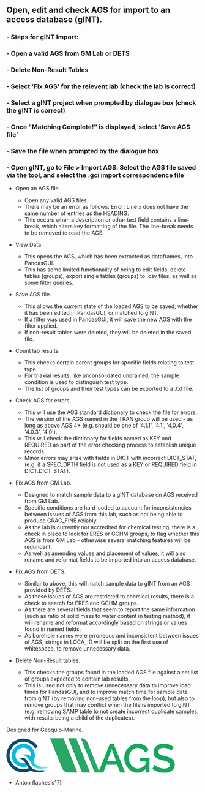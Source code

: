 ## Open, edit and check AGS for import to an access database (gINT).

### - Steps for gINT Import:
  ### - Open a valid AGS from GM Lab or DETS
  ### - Delete Non-Result Tables
  ### - Select 'Fix AGS' for the relevent lab (check the lab is correct)
  ### - Select a gINT project when prompted by dialogue box (check the gINT is correct)
  ### - Once "Matching Complete!" is displayed, select 'Save AGS file'
  ### - Save the file when prompted by the dialogue box
  ### - Open gINT, go to File > Import AGS. Select the AGS file saved via the tool, and select the .gci import correspondence file
  


- Open an AGS file.
  - Open any valid AGS files.
  - There may be an error as follows: Error: Line x does not have the same number of entries as the HEADING.
  - This occurs when a description or other text field contains a line-break, which alters key formatting of the file. The line-break needs to be removed to read the AGS.

- View Data.
  - This opens the AGS, which has been extracted as dataframes, into PandasGUI.
  - This has some limited functionality of being to edit fields, delete tables (groups), export single tables (groups) to .csv files, as well as some filter queries.

- Save AGS file.
  - This allows the current state of the loaded AGS to be saved, whether it has been edited in PandasGUI, or matched to gINT.
  - If a filter was used in PandasGUI, it will save the new AGS with the filter applied.
  - If non-result tables were deleted, they will be deleted in the saved file.

- Count lab results.
  - This checks certain parent groups for specific fields relating to test type.
  - For triaxial results, like unconsolidated undrained, the sample condition is used to distinguish test type.
  - The list of groups and their test types can be exported to a .txt file.

- Check AGS for errors.
  - This will use the AGS standard dictionary to check the file for errors.
  - The version of the AGS named in the TRAN group will be used - as long as above AGS 4+ (e.g. should be one of '4.1.1', '4.1', '4.0.4', '4.0.3', '4.0').
  - This will check the dictionary for fields named as KEY and REQUIRED as part of the error checking process to establish unique records.
  - Minor errors may arise with fields in DICT with incorrect DICT_STAT, (e.g. if a SPEC_DPTH field is not used as a KEY or REQUIRED field in DICT.DICT_STAT).

- Fix AGS from GM Lab.
  - Designed to match sample data to a gINT database on AGS received from GM Lab.
  - Specific conditions are hard-coded to account for inconsistencies between issues of AGS from this lab, such as not being able to produce GRAG_FINE reliably.
  - As the lab is currently not accredited for chemical testing, there is a check in place to look for ERES or GCHM groups, to flag whether this AGS is from GM Lab - otherwise several matching features will be redundant.
  - As well as amending values and placement of values, it will also rename and reformat fields to be imported into an access database.

- Fix AGS from DETS.
  - Similar to above, this will match sample data to gINT from an AGS provided by DETS.
  - As these issues of AGS are restricted to chemical results, there is a check to search for ERES and GCHM groups.
  - As there are several fields that seem to report the same information (such as ratio of solid mass to water content in testing method), it will rename and reformat accordingly based on strings or values found in named fields.
  - As borehole names were erroneous and inconsistent between issues of AGS, strings in LOCA_ID will be split on the first use of whitespace, to remove unnecessary data.

- Delete Non-Result tables.
  - This checks the groups found in the loaded AGS file against a set list of groups expected to contain lab results.
  - This is used not only to remove unnecessary data to improve load times for PandasGUI, and to improve match time for sample data from gINT (by removing non-used tables from the loop), but also to remove groups that may conflict when the file is imported to gINT (e.g. removing SAMP table to not create incorrect duplicate samples, with results being a child of the duplicates).





Designed for Geoquip-Marine.


![GM Logo](images/geobig.png)![AGS Logo](images/AGSb.png)
- Anton (lachesis17)

